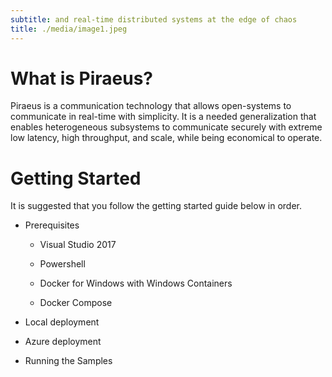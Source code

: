 ```yaml
---
subtitle: and real-time distributed systems at the edge of chaos
title: ./media/image1.jpeg
---
```


What is Piraeus?
================

Piraeus is a communication technology that allows open-systems to communicate in
real-time with simplicity. It is a needed generalization that enables
heterogeneous subsystems to communicate securely with extreme low latency, high
throughput, and scale, while being economical to operate.

Getting Started
===============

It is suggested that you follow the getting started guide below in order.

-   Prerequisites

    -   Visual Studio 2017

    -   Powershell

    -   Docker for Windows with Windows Containers

    -   Docker Compose

-   Local deployment

-   Azure deployment

-   Running the Samples
